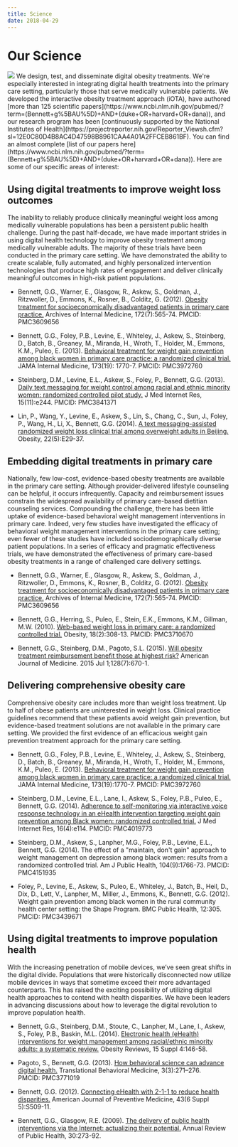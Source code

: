 ```yaml
---
title: Science
date: 2018-04-29
---
```

# Our Science
<img src="/images/markus-spiske-207946-unsplash.jpg?raw=true" alt=" " style="max-width:100%;">
We design, test, and disseminate digital obesity treatments. We're especially interested in integrating digital health treatments into the primary care setting, particularly those that serve medically vulnerable patients. We developed the interactive obesity treatment approach (iOTA), have authored [more than 125 scientific papers](https://www.ncbi.nlm.nih.gov/pubmed/?term=(Bennett+g%5BAU%5D)+AND+(duke+OR+harvard+OR+dana)), and our research program has been [continuously supported by the National Institutes of Health](https://projectreporter.nih.gov/Reporter_Viewsh.cfm?sl=12E0C80D4B8AC4D47598B8961CAA4A01A2FFCEB861BF). You can find an almost complete [list of our papers here](https://www.ncbi.nlm.nih.gov/pubmed/?term=(Bennett+g%5BAU%5D)+AND+(duke+OR+harvard+OR+dana)). Here are some of our specific areas of interest:


## Using digital treatments to improve weight loss outcomes

The inability to reliably produce clinically meaningful weight loss among medically vulnerable populations has been a persistent public health challenge. During the past half-decade, we have made important strides in using digital health technology to improve obesity treatment among medically vulnerable adults. The majority of these trials have been conducted in the primary care setting. We have demonstrated the ability to create scalable, fully automated, and highly personalized intervention technologies that produce high rates of engagement and deliver clinically meaningful outcomes in high-risk patient populations. 

* Bennett, G.G., Warner, E., Glasgow, R., Askew, S., Goldman, J., Ritzwoller, D., Emmons, K., Rosner, B., Colditz, G. (2012). [Obesity treatment for socioeconomically disadvantaged patients in primary care practice.]((https://jamanetwork.com/journals/jamainternalmedicine/fullarticle/1134848)) Archives of Internal Medicine, 172(7):565-74. PMCID: PMC3609656

* Bennett, G.G., Foley, P.B., Levine, E., Whiteley, J., Askew, S., Steinberg, D., Batch, B., Greaney, M., Miranda, H., Wroth, T., Holder, M., Emmons, K.M., Puleo, E. (2013). [Behavioral treatment for weight gain prevention among black women in primary care practice: a randomized clinical trial.](https://jamanetwork.com/journals/jamainternalmedicine/fullarticle/1731966) JAMA Internal Medicine, 173(19): 1770-7. PMCID: PMC3972760

* Steinberg, D.M., Levine, E.L., Askew, S., Foley, P., Bennett, G.G. (2013). [Daily text messaging for weight control among racial and ethnic minority women: randomized controlled pilot study.](https://www.ncbi.nlm.nih.gov/pmc/articles/PMC3841371/) J Med Internet Res, 15(11):e244. PMCID: PMC3841371

* Lin, P., Wang, Y., Levine, E., Askew, S., Lin, S., Chang, C., Sun, J., Foley, P., Wang, H., Li, X., Bennett, G.G. (2014). [A text messaging-assisted randomized weight loss clinical trial among overweight adults in Beijing.](https://onlinelibrary.wiley.com/doi/full/10.1002/oby.20686) Obesity, 22(5):E29-37.


## Embedding digital treatments in primary care

Nationally, few low-cost, evidence-based obesity treatments are available in the primary care setting. Although provider-delivered lifestyle counseling can be helpful, it occurs infrequently. Capacity and reimbursement issues constrain the widespread availability of primary care-based dietitian counseling services. Compounding the challenge, there has been little uptake of evidence-based behavioral weight management interventions in primary care. Indeed, very few studies have investigated the efficacy of behavioral weight management interventions in the primary care setting; even fewer of these studies have included sociodemographically diverse patient populations. In a series of efficacy and pragmatic effectiveness trials, we have demonstrated the effectiveness of primary care-based obesity treatments in a range of challenged care delivery settings. 

* Bennett, G.G., Warner, E., Glasgow, R., Askew, S., Goldman, J., Ritzwoller, D., Emmons, K., Rosner, B., Colditz, G. (2012). [Obesity treatment for socioeconomically disadvantaged patients in primary care practice.](https://jamanetwork.com/journals/jamainternalmedicine/fullarticle/1134848) Archives of Internal Medicine, 172(7):565-74. PMCID: PMC3609656

* Bennett, G.G., Herring, S., Puleo, E., Stein, E.K., Emmons, K.M., Gillman, M.W. (2010). [Web-based weight loss in primary care: a randomized controlled trial.](https://www.ncbi.nlm.nih.gov/pubmed/19696764) Obesity, 18(2):308-13. PMCID: PMC3710670

* Bennett, G.G., Steinberg, D.M., Pagoto, S.L. (2015). [Will obesity treatment reimbursement benefit those at highest risk?](https://www.amjmed.com/article/S0002-9343(15)00101-1/abstract) American Journal of Medicine. 2015 Jul 1;128(7):670-1.


## Delivering comprehensive obesity care

Comprehensive obesity care includes more than weight loss treatment. Up to half of obese patients are uninterested in weight loss. Clinical practice guidelines recommend that these patients avoid weight gain prevention, but evidence-based treatment solutions are not available in the primary care setting. We provided the first evidence of an efficacious weight gain prevention treatment approach for the primary care setting.   

* Bennett, G.G., Foley, P.B., Levine, E., Whiteley, J., Askew, S., Steinberg, D., Batch, B., Greaney, M., Miranda, H., Wroth, T., Holder, M., Emmons, K.M., Puleo, E. (2013). [Behavioral treatment for weight gain prevention among black women in primary care practice: a randomized clinical trial.](https://jamanetwork.com/journals/jamainternalmedicine/fullarticle/1731966) JAMA Internal Medicine, 173(19):1770-7. PMCID: PMC3972760

* Steinberg, D.M., Levine, E.L., Lane, I., Askew, S., Foley, P.B., Puleo, E., Bennett, G.G. (2014). [Adherence to self-monitoring via interactive voice response technology in an eHealth intervention targeting weight gain prevention among Black women: randomized controlled trial.](https://www.ncbi.nlm.nih.gov/pmc/articles/PMC4019773/) J Med Internet Res, 16(4):e114. PMCID: PMC4019773

* Steinberg, D.M., Askew, S., Lanpher, M.G., Foley, P.B., Levine, E.L., Bennett, G.G. (2014). The effect of a "maintain, don't gain" approach to weight management on depression among black women: results from a randomized controlled trial. Am J Public Health, 104(9):1766-73. PMCID: PMC4151935

* Foley, P., Levine, E., Askew, S., Puleo, E., Whiteley, J., Batch, B., Heil, D., Dix, D., Lett, V., Lanpher, M., Miller, J., Emmons, K., Bennett, G.G. (2012). Weight gain prevention among black women in the rural community health center setting: the Shape Program. BMC Public Health, 12:305. PMCID: PMC3439671


## Using digital treatments to improve population health 

With the increasing penetration of mobile devices, we’ve seen great shifts in the digital divide. Populations that were historically disconnected now utilize mobile devices in ways that sometime exceed their more advantaged counterparts. This has raised the exciting possibility of utilizing digital health approaches to contend with health disparities. We have been leaders in advancing discussions about how to leverage the digital revolution to improve population health.

* Bennett, G.G., Steinberg, D.M., Stoute, C., Lanpher, M., Lane, I., Askew, S., Foley, P.B., Baskin, M.L. (2014). [Electronic health (eHealth) interventions for weight management among racial/ethnic minority adults: a systematic review.](https://onlinelibrary.wiley.com/doi/full/10.1111/obr.12218) Obesity Reviews, 15 Suppl 4:146-58. 

* Pagoto, S., Bennett, G.G. (2013). [How behavioral science can advance digital health.](https://www.ncbi.nlm.nih.gov/pubmed/24073178) Translational Behavioral Medicine, 3(3):271–276. PMCID: PMC3771019

* Bennett, G.G. (2012). [Connecting eHealth with 2-1-1 to reduce health disparities.](https://www.ncbi.nlm.nih.gov/pubmed/23157773) American Journal of Preventive Medicine, 43(6 Suppl 5):S509-11. 

* Bennett, G.G., Glasgow, R.E. (2009). [The delivery of public health interventions via the Internet: actualizing their potential.](https://www.ncbi.nlm.nih.gov/pubmed/19296777) Annual Review of Public Health, 30:273-92. 
